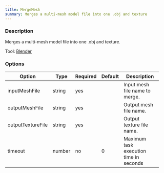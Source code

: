 ```yaml
---
title: MergeMesh
summary: Merges a multi-mesh model file into one .obj and texture
---
```


### Description

Merges a multi-mesh model file into one .obj and texture.

Tool: [Blender](../../tools/blender)

### Options

| Option        | Type     | Required | Default            | Description                                                   |
|---------------|----------|----------|--------------------|---------------------------------------------------------------|
| inputMeshFile | string   | yes      |                    | Input mesh file name to merge.	                           |
| outputMeshFile | string  | yes      |                    | Output mesh file name.		                           |
| outputTextureFile | string  | yes   |                    | Output texture file name.		                           |
| timeout       | number   | no       | 0		   | Maximum task execution time in seconds 			   |